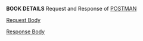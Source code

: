**BOOK DETAILS**
Request and Response of
[POSTMAN](https://go.postman.co/workspace/Team-Workspace~28292ab0-6fda-4486-8839-238e9e1ef6d7/collection/20423021-96bc2ebb-2d7d-440d-84d1-03adb745cd59?action=share&creator=20423021)

[Request Body](images/bookrequest.txt)

[Response Body](images/bookresponse.txt)

